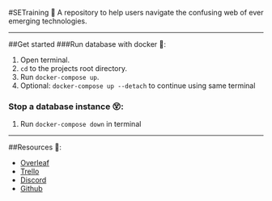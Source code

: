 #SETraining 🏃
A repository to help users navigate the confusing web of ever emerging technologies.
________
##Get started
###Run database with docker 🐳:
1. Open terminal.
2. `cd` to the projects root directory.
3. Run `docker-compose up`.
4. Optional: `docker-compose up --detach` to continue using same terminal

### Stop a database instance 😵:
1. Run `docker-compose down` in terminal
_____

##Resources 🔗:
- [Overleaf](https://www.overleaf.com/9249462866zsfhsbjmvxmg)
- [Trello](https://trello.com/invite/b/C1tRzypF/1aef96c54dce7720d977a2b082b4ba0e/bdsa-project)
- [Discord](https://discord.gg/vGYScYvGRj)
- [Github](https://github.com/MLFlexer/BDSAProject)
